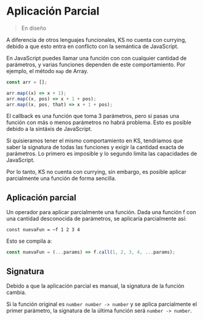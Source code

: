 # Aplicación Parcial

> En diseño

A diferencia de otros lenguajes funcionales, KS no cuenta con currying,
debido a que esto entra en conflicto con la semántica de JavaScript.

En JavaScript puedes llamar una función con con cualquier cantidad de parámetros,
y varias funciones dependen de este comportamiento. Por ejemplo, el método `map` de Array.

```javascript
const arr = [];

arr.map((x) => x + 1);
arr.map((x, pos) => x + 1 + pos);
arr.map((x, pos, that) => x + 1 + pos);
```

El callback es una función que toma 3 parámetros, pero si pasas una función con más o menos
parámetros no habrá problema. Esto es posible debido a la sintáxis de JavaScript.

Si quisieramos tener el mismo comportamiento en KS, tendriamos que saber la signatura de
todas las funciones y exigir la cantidad exacta de parámetros. Lo primero es imposible y lo
segundo limita las capacidades de JavaScript.

Por lo tanto, KS no cuenta con currying, sin embargo, es posible aplicar parcialmente
una función de forma sencilla.

## Aplicación parcial

Un operador para aplicar parcialmente una función. Dada una función f con una cantidad desconocida
de parámetros, se aplicaría parcialmente así:

```
const nuevaFun = ~f 1 2 3 4
```

Esto se compila a:

```javascript
const nuevaFun = (...params) => f.call(1, 2, 3, 4, ...params);
```

## Signatura

Debido a que la aplicación parcial es manual, la signatura de la función cambia.

Si la función original es `number number -> number` y se aplica parcialmente el primer parámetro,
la signatura de la última función será `number -> number`.
